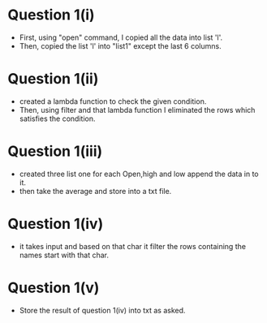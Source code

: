 # Question 1(i)
- First, using "open" command, I copied all the data into list 'l'.
- Then, copied the list 'l' into "list1" except the last 6 columns.

# Question 1(ii)
- created a lambda function to check the given condition.
- Then, using filter and that lambda function I eliminated the rows which satisfies the condition.

# Question 1(iii)
- created three list one for each Open,high and low append the data in to it.
-  then take the average and store into a txt file.

# Question 1(iv)
- it takes input and based on that char it filter the rows containing the names start with that char.

# Question 1(v)
- Store the result of question 1(iv) into txt as asked.